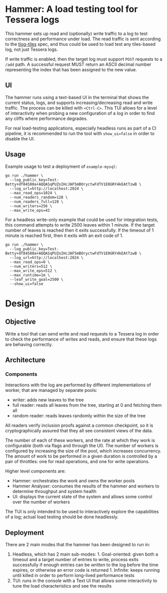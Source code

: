# Hammer: A load testing tool for Tessera logs

This hammer sets up read and (optionally) write traffic to a log to test correctness and performance under load.
The read traffic is sent according to the [tlog-tiles](https://github.com/C2SP/C2SP/blob/main/tlog-tiles.md) spec, and thus could be used to load test any tiles-based log, not just Tessera logs.

If write traffic is enabled, then the target log must support `POST` requests to a `/add` path.
A successful request MUST return an ASCII decimal number representing the index that has been assigned to the new value.

## UI

The hammer runs using a text-based UI in the terminal that shows the current status, logs, and supports increasing/decreasing read and write traffic.
The process can be killed with `<Ctrl-C>`.
This TUI allows for a level of interactivity when probing a new configuration of a log in order to find any cliffs where performance degrades.

For real load-testing applications, especially headless runs as part of a CI pipeline, it is recommended to run the tool with `show_ui=false` in order to disable the UI.

## Usage

Example usage to test a deployment of `example-mysql`:

```shell
go run ./hammer \
  --log_public_key=Test-Betty+df84580a+AQQASqPUZoIHcJAF5mBOryctwFdTV1E0GRY4kEAtTzwB \
  --log_url=http://localhost:2024 \
  --max_read_ops=1024 \
  --num_readers_random=128 \
  --num_readers_full=128 \
  --num_writers=256 \
  --max_write_ops=42
```

For a headless write-only example that could be used for integration tests, this command attempts to write 2500 leaves within 1 minute.
If the target number of leaves is reached then it exits successfully.
If the timeout of 1 minute is reached first, then it exits with an exit code of 1.

```shell
go run ./hammer \
  --log_public_key=Test-Betty+df84580a+AQQASqPUZoIHcJAF5mBOryctwFdTV1E0GRY4kEAtTzwB \
  --log_url=http://localhost:2024 \
  --max_read_ops=0 \
  --num_writers=512 \
  --max_write_ops=512 \
  --max_runtime=1m \
  --leaf_write_goal=2500 \
  --show_ui=false
```

# Design

## Objective

Write a tool that can send write and read requests to a Tessera log in order to check the performance of writes and reads, and ensure that these logs are behaving correctly.

## Architecture

### Components

Interactions with the log are performed by different implementations of worker, that are managed by separate pools:
 - writer: adds new leaves to the tree
 - full reader: reads all leaves from the tree, starting at 0 and fetching them all
 - random reader: reads leaves randomly within the size of the tree

All readers verify inclusion proofs against a common checkpoint, so it is cryptographically assured that they all see consistent views of the data.

The number of each of these workers, and the rate at which they work is configurable (both via flags and through the UI).
The number of workers is configured by increasing the size of the pool, which increases concurrency.
The amount of work to be performed in a given duration is controlled by a pair of throttles: one for read operations, and one for write operations.

Higher level components are:
  - Hammer: orchestrates the work and owns the worker pools
  - Hammer Analyser: consumes the results of the hammer and workers to determine throughput and system health
  - UI: displays the current state of the system and allows some control over the number of workers

The TUI is only intended to be used to interactively explore the capabilities of a log; actual load testing should be done headlessly.

## Deployment

There are 2 main modes that the hammer has been designed to run in:
  1. Headless, which has 2 main sub-modes:
    1. Goal-oriented: given both a timeout and a target number of entries to write, process exits successfully if enough entries can be _written_ to the log before the time expires, or otherwise an error code is returned
    1. Infinite: keeps running until killed in order to perform long-lived performance tests
  1. TUI: runs in the console with a Text UI that allows some interactivity to tune the load characteristics and see the results

